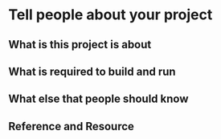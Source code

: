 # Tell people about your project
## What is this project is about
## What is required to build and run
## What else that people should know
## Reference and Resource
